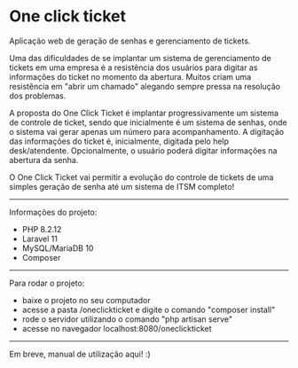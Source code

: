 # One click ticket
Aplicação web de geração de senhas e gerenciamento de tickets.

Uma das dificuldades de se implantar um sistema de gerenciamento de tickets em uma empresa é a resistência dos usuários para digitar as informações do ticket no momento da abertura. Muitos criam uma resistência em "abrir um chamado" alegando sempre pressa na resolução dos problemas.

A proposta do One Click Ticket é implantar progressivamente um sistema de controle de ticket, sendo que inicialmente é um sistema de senhas, onde o sistema vai gerar apenas um número para acompanhamento. A digitação das informações do ticket é, inicialmente, digitada pelo help desk/atendente. Opcionalmente, o usuário poderá digitar informações na abertura da senha.

O One Click Ticket vai permitir a evolução do controle de tickets de uma simples geração de senha até um sistema de ITSM completo!

-------------------------------------------------------------------------------------
Informações do projeto:

* PHP 8.2.12
* Laravel 11
* MySQL/MariaDB 10
* Composer
-------------------------------------------------------------------------------------
Para rodar o projeto:

* baixe o projeto no seu computador
* acesse a pasta /oneclickticket e digite o comando "composer install"
* rode o servidor utilizando o comando "php artisan serve"
* acesse no navegador localhost:8080/oneclickticket
-------------------------------------------------------------------------------------
Em breve, manual de utilização aqui! :)
